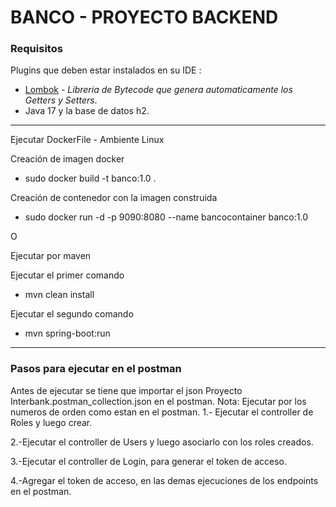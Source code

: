 # BANCO - PROYECTO BACKEND

### Requisitos

Plugins que deben estar instalados en su IDE :
* [Lombok](http://projectlombok.org/) - *Libreria de Bytecode que genera automaticamente los Getters y Setters*.
* Java 17 y la base de datos h2.
---
Ejecutar DockerFile - Ambiente Linux

Creación de imagen docker
* sudo docker build -t banco:1.0 .

Creación de contenedor con la imagen construida
* sudo docker run -d -p 9090:8080 --name bancocontainer banco:1.0

O

Ejecutar por maven

Ejecutar el primer comando
* mvn clean install

Ejecutar el segundo comando
* mvn spring-boot:run
---

### Pasos para ejecutar en el postman
Antes de ejecutar se tiene que importar el json Proyecto Interbank.postman_collection.json en el postman.
Nota:
Ejecutar por los numeros de orden como estan en el postman.
1.- Ejecutar el controller de Roles y luego crear.


2.-Ejecutar el controller de Users y luego asociarlo con los roles creados.


3.-Ejecutar el controller de Login, para generar el token de acceso.


4.-Agregar el token de acceso, en las demas ejecuciones de los endpoints en el postman.


